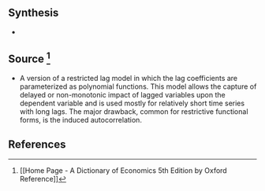 ## Synthesis
- 
## Source [^1]
- A version of a restricted lag model in which the lag coefficients are parameterized as polynomial functions. This model allows the capture of delayed or non-monotonic impact of lagged variables upon the dependent variable and is used mostly for relatively short time series with long lags. The major drawback, common for restrictive functional forms, is the induced autocorrelation.
## References

[^1]: [[Home Page - A Dictionary of Economics 5th Edition by Oxford Reference]]